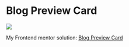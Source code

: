 # Blog Preview Card

![](https://res.cloudinary.com/dz209s6jk/image/upload/v1703155661/Challenges/iyh3uk6keluskixx8pz6.jpg)

My Frontend mentor solution: [Blog Preview Card](https://www.frontendmentor.io/solutions/blog-preview-card-react-styled-components-aGRQ_nbvYq)

